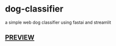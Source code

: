 # dog-classifier

a simple web dog classifier using fastai and streamlit

## [PREVIEW](https://share.streamlit.io/umang-10/dog-classifier/main/classifier.py)
